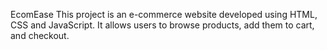 EcomEase
This project is an e-commerce website developed using HTML, CSS and JavaScript. It allows users to browse products, add them to cart, and checkout.

